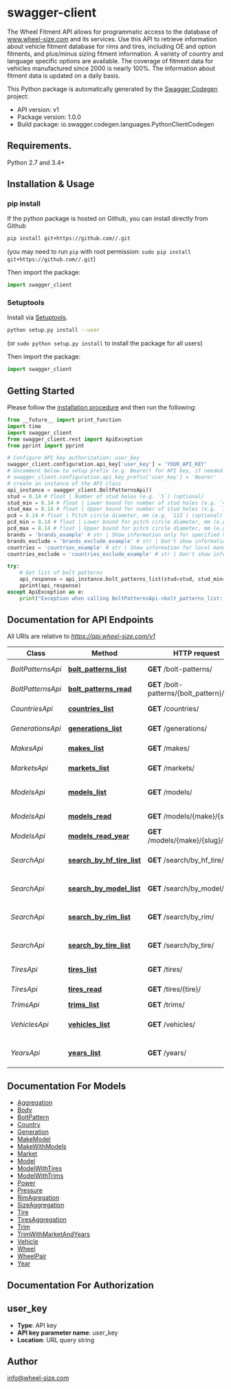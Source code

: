 # swagger-client
The Wheel Fitment API allows for programmatic access to the database of www.wheel-size.com and its services. Use this API to retrieve information about vehicle fitment database for rims and tires, including OE and option fitments, and plus/minus sizing fitment information. A variety of country and language specific options are available. The coverage of fitment data for vehicles manufactured since 2000 is nearly 100%.  The information about fitment data is updated on a daily basis.

This Python package is automatically generated by the [Swagger Codegen](https://github.com/swagger-api/swagger-codegen) project:

- API version: v1
- Package version: 1.0.0
- Build package: io.swagger.codegen.languages.PythonClientCodegen

## Requirements.

Python 2.7 and 3.4+

## Installation & Usage
### pip install

If the python package is hosted on Github, you can install directly from Github

```sh
pip install git+https://github.com//.git
```
(you may need to run `pip` with root permission: `sudo pip install git+https://github.com//.git`)

Then import the package:
```python
import swagger_client 
```

### Setuptools

Install via [Setuptools](http://pypi.python.org/pypi/setuptools).

```sh
python setup.py install --user
```
(or `sudo python setup.py install` to install the package for all users)

Then import the package:
```python
import swagger_client
```

## Getting Started

Please follow the [installation procedure](#installation--usage) and then run the following:

```python
from __future__ import print_function
import time
import swagger_client
from swagger_client.rest import ApiException
from pprint import pprint

# Configure API key authorization: user_key
swagger_client.configuration.api_key['user_key'] = 'YOUR_API_KEY'
# Uncomment below to setup prefix (e.g. Bearer) for API key, if needed
# swagger_client.configuration.api_key_prefix['user_key'] = 'Bearer'
# create an instance of the API class
api_instance = swagger_client.BoltPatternsApi()
stud = 8.14 # float | Number of stud holes (e.g. `5`) (optional)
stud_min = 8.14 # float | Lower bound for number of stud holes (e.g. `4`) (optional)
stud_max = 8.14 # float | Upper bound for number of stud holes (e.g. `7`) (optional)
pcd = 8.14 # float | Pitch circle diameter, mm (e.g. `115`) (optional)
pcd_min = 8.14 # float | Lower bound for pitch circle diameter, mm (e.g. `105`) (optional)
pcd_max = 8.14 # float | Upper bound for pitch circle diameter, mm (e.g. `135`) (optional)
brands = 'brands_example' # str | Show information only for specified manufacturers. Use _**`GET /makes/`**_ method to get the full list. (e.g. `mitsubishi,nissan,toyota`) (optional)
brands_exclude = 'brands_exclude_example' # str | Don't show information for specified manufacturers. Use _**`GET /makes/`**_ method to get the full list. (e.g. `geely,great-wall`) (optional)
countries = 'countries_example' # str | Show information for local manufacturers from specified countries only. Use _**`GET /countries/`**_ method to get the full list of countries. (e.g. `us,gb,jp`) (optional)
countries_exclude = 'countries_exclude_example' # str | Don't show information for local manufacturers from specified countries. Use _**`GET /countries/`**_ method to get the full list of countries. (e.g. `ru,ua`) (optional)

try:
    # Get list of bolt patterns
    api_response = api_instance.bolt_patterns_list(stud=stud, stud_min=stud_min, stud_max=stud_max, pcd=pcd, pcd_min=pcd_min, pcd_max=pcd_max, brands=brands, brands_exclude=brands_exclude, countries=countries, countries_exclude=countries_exclude)
    pprint(api_response)
except ApiException as e:
    print("Exception when calling BoltPatternsApi->bolt_patterns_list: %s\n" % e)

```

## Documentation for API Endpoints

All URIs are relative to *https://api.wheel-size.com/v1*

Class | Method | HTTP request | Description
------------ | ------------- | ------------- | -------------
*BoltPatternsApi* | [**bolt_patterns_list**](docs/BoltPatternsApi.md#bolt_patterns_list) | **GET** /bolt-patterns/ | Get list of bolt patterns
*BoltPatternsApi* | [**bolt_patterns_read**](docs/BoltPatternsApi.md#bolt_patterns_read) | **GET** /bolt-patterns/{bolt_pattern}/ | Model modifications by bolt pattern
*CountriesApi* | [**countries_list**](docs/CountriesApi.md#countries_list) | **GET** /countries/ | Returns a list of countries
*GenerationsApi* | [**generations_list**](docs/GenerationsApi.md#generations_list) | **GET** /generations/ | Generations for the given model
*MakesApi* | [**makes_list**](docs/MakesApi.md#makes_list) | **GET** /makes/ | Returns a list of manufacturers
*MarketsApi* | [**markets_list**](docs/MarketsApi.md#markets_list) | **GET** /markets/ | Returns a list of markets/regions
*ModelsApi* | [**models_list**](docs/ModelsApi.md#models_list) | **GET** /models/ | Returns a list of models by manufacturer
*ModelsApi* | [**models_read**](docs/ModelsApi.md#models_read) | **GET** /models/{make}/{slug}/ | Get more info about model
*ModelsApi* | [**models_read_year**](docs/ModelsApi.md#models_read_year) | **GET** /models/{make}/{slug}/{year}/ | Get more info about model/year
*SearchApi* | [**search_by_hf_tire_list**](docs/SearchApi.md#search_by_hf_tire_list) | **GET** /search/by_hf_tire/ | Find models matching given high flotation tire
*SearchApi* | [**search_by_model_list**](docs/SearchApi.md#search_by_model_list) | **GET** /search/by_model/ | Find OE and option fitments by model/year/trim
*SearchApi* | [**search_by_rim_list**](docs/SearchApi.md#search_by_rim_list) | **GET** /search/by_rim/ | Find models matching given rim parameters
*SearchApi* | [**search_by_tire_list**](docs/SearchApi.md#search_by_tire_list) | **GET** /search/by_tire/ | Find models matching given tire parameters
*TiresApi* | [**tires_list**](docs/TiresApi.md#tires_list) | **GET** /tires/ | Returns a list of tires
*TiresApi* | [**tires_read**](docs/TiresApi.md#tires_read) | **GET** /tires/{tire}/ | Model modifications matching given tire
*TrimsApi* | [**trims_list**](docs/TrimsApi.md#trims_list) | **GET** /trims/ | Model modifications
*VehiclesApi* | [**vehicles_list**](docs/VehiclesApi.md#vehicles_list) | **GET** /vehicles/ | Find OE and option fitments by model/year/trim
*YearsApi* | [**years_list**](docs/YearsApi.md#years_list) | **GET** /years/ | Returns list of years for the given manufacturer/model


## Documentation For Models

 - [Aggregation](docs/Aggregation.md)
 - [Body](docs/Body.md)
 - [BoltPattern](docs/BoltPattern.md)
 - [Country](docs/Country.md)
 - [Generation](docs/Generation.md)
 - [MakeModel](docs/MakeModel.md)
 - [MakeWithModels](docs/MakeWithModels.md)
 - [Market](docs/Market.md)
 - [Model](docs/Model.md)
 - [ModelWithTires](docs/ModelWithTires.md)
 - [ModelWithTrims](docs/ModelWithTrims.md)
 - [Power](docs/Power.md)
 - [Pressure](docs/Pressure.md)
 - [RimAgregation](docs/RimAgregation.md)
 - [SizeAggregation](docs/SizeAggregation.md)
 - [Tire](docs/Tire.md)
 - [TiresAggregation](docs/TiresAggregation.md)
 - [Trim](docs/Trim.md)
 - [TrimWithMarketAndYears](docs/TrimWithMarketAndYears.md)
 - [Vehicle](docs/Vehicle.md)
 - [Wheel](docs/Wheel.md)
 - [WheelPair](docs/WheelPair.md)
 - [Year](docs/Year.md)


## Documentation For Authorization


## user_key

- **Type**: API key
- **API key parameter name**: user_key
- **Location**: URL query string


## Author

info@wheel-size.com

